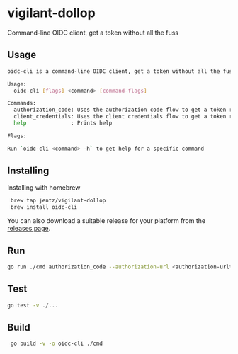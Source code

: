# vigilant-dollop
Command-line OIDC client, get a token without all the fuss

## Usage

```bash
oidc-cli is a command-line OIDC client, get a token without all the fuss

Usage:
  oidc-cli [flags] <command> [command-flags]

Commands:
  authorization_code: Uses the authorization code flow to get a token response
  client_credentials: Uses the client credentials flow to get a token response
  help              : Prints help

Flags:

Run `oidc-cli <command> -h` to get help for a specific command
```

## Installing

Installing with homebrew
```bash
 brew tap jentz/vigilant-dollop
 brew install oidc-cli
 ```

You can also download a suitable release for your platform from the [releases page](https://github.com/jentz/vigilant-dollop/releases).

## Run

```bash
go run ./cmd authorization_code --authorization-url <authorization-url> --token-url <token-url> --client-id <client-id> --client-secret <client-secret> --scopes "openid profile"
```

## Test

```bash
go test -v ./...
```
    
## Build

```bash
 go build -v -o oidc-cli ./cmd
```

